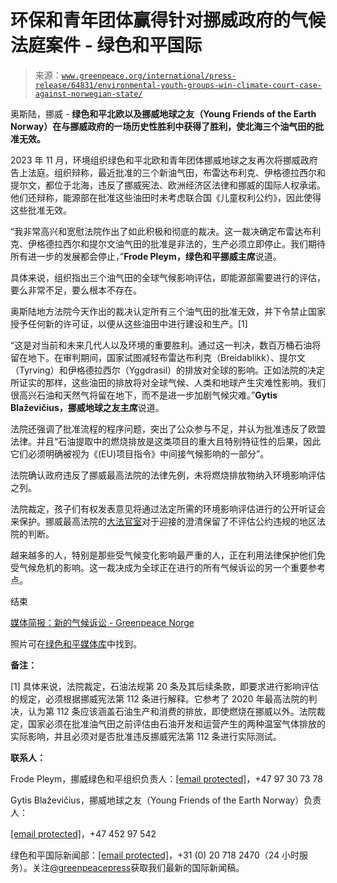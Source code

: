 <!--yml

category: 未分类

日期：2024 年 05 月 27 日 14:53:19

-->

# 环保和青年团体赢得针对挪威政府的气候法庭案件 - 绿色和平国际

> 来源：[`www.greenpeace.org/international/press-release/64831/environmental-youth-groups-win-climate-court-case-against-norwegian-state/`](https://www.greenpeace.org/international/press-release/64831/environmental-youth-groups-win-climate-court-case-against-norwegian-state/)

奥斯陆，挪威 - **绿色和平北欧以及挪威地球之友（Young Friends of the Earth Norway）在与挪威政府的一场历史性胜利中获得了胜利，使北海三个油气田的批准无效。**

2023 年 11 月，环境组织绿色和平北欧和青年团体挪威地球之友再次将挪威政府告上法庭。组织辩称，最近批准的三个新油气田，布雷达布利克、伊格德拉西尔和提尔文，都位于北海，违反了挪威宪法、欧洲经济区法律和挪威的国际人权承诺。他们还辩称，能源部在批准这些油田时未考虑联合国《儿童权利公约》，因此使得这些批准无效。

“我非常高兴和宽慰法院作出了如此积极和彻底的裁决。这一裁决确定布雷达布利克、伊格德拉西尔和提尔文油气田的批准是非法的，生产必须立即停止。我们期待所有进一步的发展都会停止，”**Frode Pleym，绿色和平挪威主席**说道。

具体来说，组织指出三个油气田的全球气候影响评估，即能源部需要进行的评估，要么非常不足，要么根本不存在。

奥斯陆地方法院今天作出的裁决认定所有三个油气田的批准无效，并下令禁止国家授予任何新的许可证，以便从这些油田中进行建设和生产。[1]

“这是对当前和未来几代人以及环境的重要胜利。通过这一判决，数百万桶石油将留在地下。在审判期间，国家试图减轻布雷达布利克（Breidablikk）、提尔文（Tyrving）和伊格德拉西尔（Yggdrasil）的排放对全球的影响。正如法院的决定所证实的那样，这些油田的排放将对全球气候、人类和地球产生灾难性影响。我们很高兴石油和天然气将留在地下，而不是进一步加剧气候灾难。”**Gytis Blaževičius，挪威地球之友主席**说道。

法院还强调了批准流程的程序问题，突出了公众参与不足，并认为批准违反了欧盟法律。并且“石油提取中的燃烧排放是这类项目的重大且特别特征性的后果，因此它们必须明确被视为《(EU)项目指令》中间接气候影响的一部分”。

法院确认政府违反了挪威最高法院的法律先例，未将燃烧排放物纳入环境影响评估之列。

法院裁定，孩子们有权发表意见将通过法定所需的环境影响评估进行的公开听证会来保护。挪威最高法院的[大法官室](https://www.greenpeace.org/international/press-release/58956/first-climate-case-heard-at-the-european-court-of-human-rights/)对于迎接的澄清保留了不评估公约违规的地区法院的判断。

越来越多的人，特别是那些受气候变化影响最严重的人，正在利用法律保护他们免受气候危机的影响。这一裁决成为全球正在进行的所有气候诉讼的另一个重要参考点。

结束

[媒体简报：新的气候诉讼 - Greenpeace Norge](https://www.greenpeace.org/norway/nyheter/klimaendringer/media-briefing-the-new-climate-lawsuit/)

照片可在[绿色和平媒体库](https://media.greenpeace.org/collection/27MZIFJFQIROK)中找到。

**备注：**

[1] 具体来说，法院裁定，石油法规第 20 条及其后续条款，即要求进行影响评估的规定，必须根据挪威宪法第 112 条进行解释。它参考了 2020 年最高法院的判决，认为第 112 条应该涵盖石油生产和消费的排放，即使燃烧在挪威以外。法院裁定，国家必须在批准油气田之前评估由石油开发和运营产生的两种温室气体排放的实际影响，并且必须对是否批准违反挪威宪法第 112 条进行实际测试。

**联系人：**

Frode Pleym，挪威绿色和平组织负责人：[[email protected]](/cdn-cgi/l/email-protection)，+47 97 30 73 78

Gytis Blaževičius，挪威地球之友（Young Friends of the Earth Norway）负责人：

[[email protected]](/cdn-cgi/l/email-protection)，+47 452 97 542

绿色和平国际新闻部：[[email protected]](/cdn-cgi/l/email-protection)，+31 (0) 20 718 2470（24 小时服务）。关注[@greenpeacepress](https://twitter.com/Greenpeacepress)获取我们最新的国际新闻稿。
